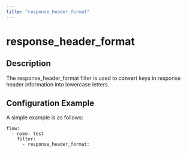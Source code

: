 ```yaml
---
title: "response_header_format"
---
```


# response_header_format

## Description

The response_header_format filter is used to convert keys in response header information into lowercase letters.

## Configuration Example

A simple example is as follows:

```
flow:
  - name: test
    filter:
      - response_header_format:
```
